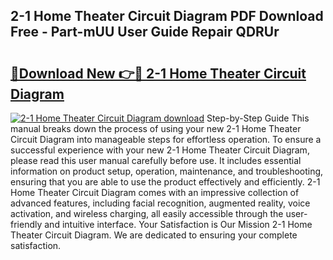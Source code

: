 ## 2-1 Home Theater Circuit Diagram PDF Download Free - Part-mUU User Guide Repair QDRUr

# <h2><a href="http://dfk3sir.blite.top/?on=2-1+Home+Theater+Circuit+Diagram">🔗Download New 👉🔴 2-1 Home Theater Circuit Diagram</a></h2>

[![2-1 Home Theater Circuit Diagram download](https://i.imgur.com/lujVjoI.png)](http://dfk3sir.blite.top/?on=2-1+Home+Theater+Circuit+Diagram)
Step-by-Step Guide This manual breaks down the process of using your new 2-1 Home Theater Circuit Diagram into manageable steps for effortless operation. To ensure a successful experience with your new 2-1 Home Theater Circuit Diagram, please read this user manual carefully before use. It includes essential information on product setup, operation, maintenance, and troubleshooting, ensuring that you are able to use the product effectively and efficiently. 2-1 Home Theater Circuit Diagram comes with an impressive collection of advanced features, including facial recognition, augmented reality, voice activation, and wireless charging, all easily accessible through the user-friendly and intuitive interface. Your Satisfaction is Our Mission 2-1 Home Theater Circuit Diagram. We are dedicated to ensuring your complete satisfaction.
